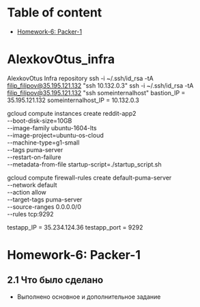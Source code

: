 # Table of content
- [Homework-6: Packer-1](#homework-6-packer-1)

# AlexkovOtus_infra


AlexkovOtus Infra repository
ssh -i ~/.ssh/id_rsa -tA filip_filipov@35.195.121.132 "ssh 10.132.0.3"
ssh -i ~/.ssh/id_rsa -tA filip_filipov@35.195.121.132 "ssh someinternalhost"
bastion_IP = 35.195.121.132
someinternalhost_IP = 10.132.0.3

gcloud compute instances create reddit-app2\
  --boot-disk-size=10GB \
  --image-family ubuntu-1604-lts \
  --image-project=ubuntu-os-cloud \
  --machine-type=g1-small \
  --tags puma-server \
  --restart-on-failure\
  --metadata-from-file startup-script=./startup_script.sh
  
gcloud compute firewall-rules create default-puma-server \
    --network default \
    --action allow \
    --target-tags puma-server \
    --source-ranges 0.0.0.0/0 \
    --rules tcp:9292

testapp_IP = 35.234.124.36
testapp_port = 9292

# Homework-6: Packer-1

## 2.1 Что было сделано

- Выполнено основное и дополнительное задание